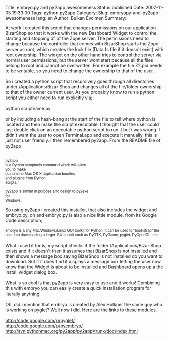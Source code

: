 Title: embryo.py and py2app awesomeness
Status:published
Date: 2007-11-05 19:33:00
Tags: python py2app
Category: 
Slug: embryopy-and-py2app-awesomeness
lang: en
Author: Bulkan Evcimen
Summary: 

At work i created this script that changes permissions on our application BizarShop so that it works with the new Dashboard Widget to control the starting and stopping of of the Zope server. The permissions need to change because the controller that comes with BizarShop starts the Zope server as root, which creates the lock file (Data.fs file if it doesn't exist) with root ownership. The widget on the other hand tries to control the server via normal user permissions, but the server wont start because all the files belong to root and cannot be overwritten. For example the file Z2.pid needs to be writable, so you need to change the ownership to that of the user.<br /><br />So i created a python script that recursively goes through all directories under /Applications/Bizar Shop and changes all of the file/folder ownership to that of the owner current user. As you probably know to run a python script you either need to run explicitly via;<br /><br />python scriptname.py<br /><br />or by including a hash-bang at the start of the file to tell where python is located and then make the script executable. I thought that the user could just double click on an executable python script to run it but i was wrong.  I didn't want the user to open Terminal.app and execute it manually, this is just not user friendly. I then remembered py2app.  From the README file of py2app<br /><br /><pre><span style=";font-family:arial;font-size:85%;"  >py2app is a Python setuptools command which will allow<br />you to make standalone Mac OS X application bundles<br />and plugins from Python scripts.<br /><br />py2app is similar in purpose and design to py2exe for<br />Windows.</span><br /></pre>So using py2app i created this installer, that also includes the widget and embryo.py, oh and embryo.py is also a nice little module, from its Google Code description;<br /><br /><span style=";font-family:arial;font-size:85%;"  >embryo is a tiny Mac/Windows/Linux GUI toolkit for Python. It can be used to "boot-strap" the user into downloading a larger GUI toolkit such as PyGTK, PyGame, pyglet, PyOpenGL, etc.</span><br /><br />What i used it for is, my script checks if the folder /Applications/Bizar Shop exists and if it doesn't then it assumes that BizarShop is not installed and then shows a  message box saying BizarShop is not installed do you want to download.  But if it does find it displays a message box letting the user now know that the Widget is about to be installed and Dashboard opens up  a the install widget dialog box.<br /><br />What is so cool is that py2app is very easy to use  and it works! Combining this with embryo you can easily create a quick installation program for literally anything.<br /><br />Oh, did i mention that embryo is created by Alex Holkner  the same guy  who is working on pyglet? Well now i did. Here are the links to these modules.<br /><br /><a href="http://code.google.com/p/pyglet/">http://code.google.com/p/pyglet/</a><br /><a href="http://code.google.com/p/pyembryo/">http://code.google.com/p/pyembryo/</a><br /><a href="http://svn.pythonmac.org/py2app/py2app/trunk/doc/index.html">http://svn.pythonmac.org/py2app/py2app/trunk/doc/index.html</a>
<br /><br />
